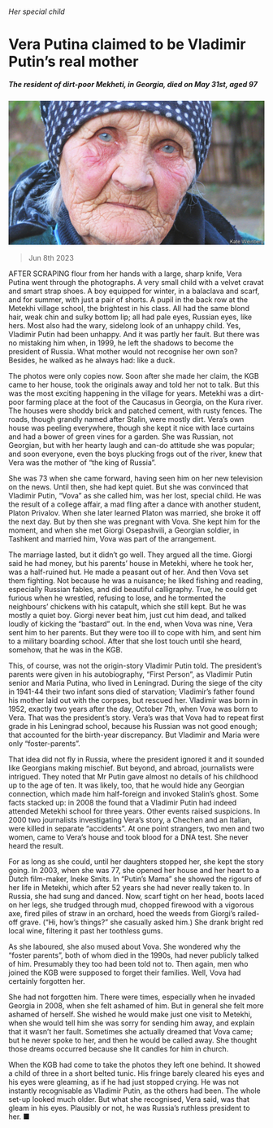 ###### Her special child

# Vera Putina claimed to be Vladimir Putin’s real mother 

##### The resident of dirt-poor Mekheti, in Georgia, died on May 31st, aged 97 

![image](images/20230610_OBP001.jpg) 

> Jun 8th 2023 

AFTER SCRAPING flour from her hands with a large, sharp knife, Vera Putina went through the photographs. A very small child with a velvet cravat and smart strap shoes. A boy equipped for winter, in a balaclava and scarf, and for summer, with just a pair of shorts. A pupil in the back row at the Metekhi village school, the brightest in his class. All had the same blond hair, weak chin and sulky bottom lip; all had pale eyes, Russian eyes, like hers. Most also had the wary, sidelong look of an unhappy child. Yes, Vladimir Putin had been unhappy. And it was partly her fault. But there was no mistaking him when, in 1999, he left the shadows to become the president of Russia. What mother would not recognise her own son? Besides, he walked as he always had: like a duck. 

The photos were only copies now. Soon after she made her claim, the KGB came to her house, took the originals away and told her not to talk. But this was the most exciting happening in the village for years. Metekhi was a dirt-poor farming place at the foot of the Caucasus in Georgia, on the Kura river. The houses were shoddy brick and patched cement, with rusty fences. The roads, though grandly named after Stalin, were mostly dirt. Vera’s own house was peeling everywhere, though she kept it nice with lace curtains and had a bower of green vines for a garden. She was Russian, not Georgian, but with her hearty laugh and can-do attitude she was popular; and soon everyone, even the boys plucking frogs out of the river, knew that Vera was the mother of “the king of Russia”.

She was 73 when she came forward, having seen him on her new television on the news. Until then, she had kept quiet. But she was convinced that Vladimir Putin, “Vova” as she called him, was her lost, special child. He was the result of a college affair, a mad fling after a dance with another student, Platon Privalov. When she later learned Platon was married, she broke it off the next day. But by then she was pregnant with Vova. She kept him for the moment, and when she met Giorgi Osepashvili, a Georgian soldier, in Tashkent and married him, Vova was part of the arrangement. 

The marriage lasted, but it didn’t go well. They argued all the time. Giorgi said he had money, but his parents’ house in Metekhi, where he took her, was a half-ruined hut. He made a peasant out of her. And then Vova set them fighting. Not because he was a nuisance; he liked fishing and reading, especially Russian fables, and did beautiful calligraphy. True, he could get furious when he wrestled, refusing to lose, and he tormented the neighbours’ chickens with his catapult, which she still kept. But he was mostly a quiet boy. Giorgi never beat him, just cut him dead, and talked loudly of kicking the “bastard” out. In the end, when Vova was nine, Vera sent him to her parents. But they were too ill to cope with him, and sent him to a military boarding school. After that she lost touch until she heard, somehow, that he was in the KGB. 

This, of course, was not the origin-story Vladimir Putin told. The president’s parents were given in his autobiography, “First Person”, as Vladimir Putin senior and Maria Putina, who lived in Leningrad. During the siege of the city in 1941-44 their two infant sons died of starvation; Vladimir’s father found his mother laid out with the corpses, but rescued her. Vladimir was born in 1952, exactly two years after the day, October 7th, when Vova was born to Vera. That was the president’s story. Vera’s was that Vova had to repeat first grade in his Leningrad school, because his Russian was not good enough; that accounted for the birth-year discrepancy. But Vladimir and Maria were only “foster-parents”. 

That idea did not fly in Russia, where the president ignored it and it sounded like Georgians making mischief. But beyond, and abroad, journalists were intrigued. They noted that Mr Putin gave almost no details of his childhood up to the age of ten. It was likely, too, that he would hide any Georgian connection, which made him half-foreign and invoked Stalin’s ghost. Some facts stacked up: in 2008 the  found that a Vladimir Putin had indeed attended Metekhi school for three years. Other events raised suspicions. In 2000 two journalists investigating Vera’s story, a Chechen and an Italian, were killed in separate “accidents”. At one point strangers, two men and two women, came to Vera’s house and took blood for a DNA test. She never heard the result. 

For as long as she could, until her daughters stopped her, she kept the story going. In 2003, when she was 77, she opened her house and her heart to a Dutch film-maker, Ineke Smits. In “Putin’s Mama” she showed the rigours of her life in Metekhi, which after 52 years she had never really taken to. In Russia, she had sung and danced. Now, scarf tight on her head, boots laced on her legs, she trudged through mud, chopped firewood with a vigorous axe, fired piles of straw in an orchard, hoed the weeds from Giorgi’s railed-off grave. (“Hi, how’s things?” she casually asked him.) She drank bright red local wine, filtering it past her toothless gums. 

As she laboured, she also mused about Vova. She wondered why the “foster parents”, both of whom died in the 1990s, had never publicly talked of him. Presumably they too had been told not to. Then again, men who joined the KGB were supposed to forget their families. Well, Vova had certainly forgotten her. 

She had not forgotten him. There were times, especially when he invaded Georgia in 2008, when she felt ashamed of him. But in general she felt more ashamed of herself. She wished he would make just one visit to Metekhi, when she would tell him she was sorry for sending him away, and explain that it wasn’t her fault. Sometimes she actually dreamed that Vova came; but he never spoke to her, and then he would be called away. She thought those dreams occurred because she lit candles for him in church. 

When the KGB had come to take the photos they left one behind. It showed a child of three in a short belted tunic. His fringe barely cleared his eyes and his eyes were gleaming, as if he had just stopped crying. He was not instantly recognisable as Vladimir Putin, as the others had been. The whole set-up looked much older. But what she recognised, Vera said, was that gleam in his eyes. Plausibly or not, he was Russia’s ruthless president to her. ■

